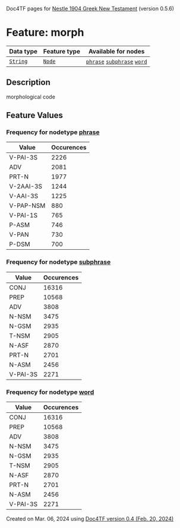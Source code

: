 Doc4TF pages for [Nestle 1904 Greek New Testament](https://github.com/saulocantanhede/tfgreek2/tree/main/tf) (version 0.5.6)
# Feature: morph
Data type|Feature type|Available for nodes
---|---|---
[`String`](featurebydatatype.md#string)|[`Node`](featurebytype.md#node)| [`phrase`](featurebynodetype.md#phrase)  [`subphrase`](featurebynodetype.md#subphrase)  [`word`](featurebynodetype.md#word) 
## Description
morphological code
## Feature Values
### Frequency for nodetype [phrase](featurebynodetype.md#phrase)
Value|Occurences
---|---
V-PAI-3S|2226
ADV|2081
PRT-N|1977
V-2AAI-3S|1244
V-AAI-3S|1225
V-PAP-NSM|880
V-PAI-1S|765
P-ASM|746
V-PAN|730
P-DSM|700
### Frequency for nodetype [subphrase](featurebynodetype.md#subphrase)
Value|Occurences
---|---
CONJ|16316
PREP|10568
ADV|3808
N-NSM|3475
N-GSM|2935
T-NSM|2905
N-ASF|2870
PRT-N|2701
N-ASM|2456
V-PAI-3S|2271
### Frequency for nodetype [word](featurebynodetype.md#word)
Value|Occurences
---|---
CONJ|16316
PREP|10568
ADV|3808
N-NSM|3475
N-GSM|2935
T-NSM|2905
N-ASF|2870
PRT-N|2701
N-ASM|2456
V-PAI-3S|2271
 

Created on Mar. 06, 2024 using [Doc4TF  version 0.4 (Feb. 20, 2024)](https://github.com/tonyjurg/Doc4TF) 